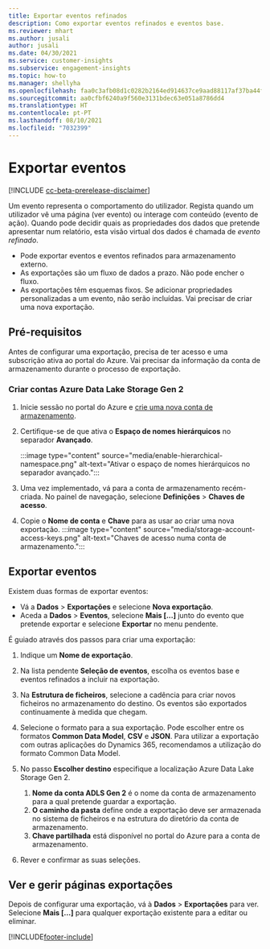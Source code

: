 ```yaml
---
title: Exportar eventos refinados
description: Como exportar eventos refinados e eventos base.
ms.reviewer: mhart
ms.author: jusali
author: jusali
ms.date: 04/30/2021
ms.service: customer-insights
ms.subservice: engagement-insights
ms.topic: how-to
ms.manager: shellyha
ms.openlocfilehash: faa0c3afb08d1c0282b2164ed914637ce9aad88117af37ba44fdb81e7610e574
ms.sourcegitcommit: aa0cfbf6240a9f560e3131bdec63e051a8786dd4
ms.translationtype: HT
ms.contentlocale: pt-PT
ms.lasthandoff: 08/10/2021
ms.locfileid: "7032399"
---
```

# <a name="export-events"></a>Exportar eventos

[!INCLUDE [cc-beta-prerelease-disclaimer](includes/cc-beta-prerelease-disclaimer.md)]

Um evento representa o comportamento do utilizador. Regista quando um utilizador vê uma página (ver evento) ou interage com conteúdo (evento de ação). Quando pode decidir quais as propriedades dos dados que pretende apresentar num relatório, esta visão virtual dos dados é chamada de *evento refinado*. 

- Pode exportar eventos e eventos refinados para armazenamento externo. 
- As exportações são um fluxo de dados a prazo. Não pode encher o fluxo. 
- As exportações têm esquemas fixos. Se adicionar propriedades personalizadas a um evento, não serão incluídas. Vai precisar de criar uma nova exportação.

## <a name="prerequisites"></a>Pré-requisitos

Antes de configurar uma exportação, precisa de ter acesso e uma subscrição ativa ao portal do Azure. Vai precisar da informação da conta de armazenamento durante o processo de exportação. 

### <a name="create-an-azure-data-lake-storage-gen-2-accounts"></a>Criar contas Azure Data Lake Storage Gen 2

1. Inicie sessão no portal do Azure e [crie uma nova conta de armazenamento](/azure/storage/common/storage-account-create). 

1. Certifique-se de que ativa o **Espaço de nomes hierárquicos** no separador **Avançado**. 

   :::image type="content" source="media/enable-hierarchical-namespace.png" alt-text="Ativar o espaço de nomes hierárquicos no separador avançado.":::

1. Uma vez implementado, vá para a conta de armazenamento recém-criada. No painel de navegação, selecione **Definições** > **Chaves de acesso**. 

1. Copie o **Nome de conta** e **Chave** para as usar ao criar uma nova exportação.
   :::image type="content" source="media/storage-account-access-keys.png" alt-text="Chaves de acesso numa conta de armazenamento.":::

## <a name="export-events"></a>Exportar eventos

Existem duas formas de exportar eventos: 
- Vá a **Dados** > **Exportações** e selecione **Nova exportação**.
- Aceda a **Dados** > **Eventos**, selecione **Mais [...]** junto do evento que pretende exportar e selecione **Exportar** no menu pendente. 

É guiado através dos passos para criar uma exportação:

1. Indique um **Nome de exportação**.

1. Na lista pendente **Seleção de eventos**, escolha os eventos base e eventos refinados a incluir na exportação. 

1. Na **Estrutura de ficheiros**, selecione a cadência para criar novos ficheiros no armazenamento do destino. Os eventos são exportados continuamente à medida que chegam.

1. Selecione o formato para a sua exportação. Pode escolher entre os formatos **Common Data Model**, **CSV** e **JSON**. Para utilizar a exportação com outras aplicações do Dynamics 365, recomendamos a utilização do formato Common Data Model.

1. No passo **Escolher destino** especifique a localização Azure Data Lake Storage Gen 2.
    1. **Nome da conta ADLS Gen 2** é o nome da conta de armazenamento para a qual pretende guardar a exportação. 
    1. **O caminho da pasta** define onde a exportação deve ser armazenada no sistema de ficheiros e na estrutura do diretório da conta de armazenamento.
    1. **Chave partilhada** está disponível no portal do Azure para a conta de armazenamento.

1. Rever e confirmar as suas seleções.

## <a name="view-and-manage-exports"></a>Ver e gerir páginas exportações

Depois de configurar uma exportação, vá à **Dados** > **Exportações** para ver. Selecione **Mais [...]** para qualquer exportação existente para a editar ou eliminar.


[!INCLUDE[footer-include](../includes/footer-banner.md)]